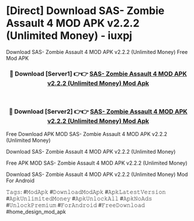 # [Direct] Download SAS- Zombie Assault 4 MOD APK v2.2.2 (Unlimited Money) - iuxpj
Download SAS- Zombie Assault 4 MOD APK v2.2.2 (Unlimited Money) Free Mod APK

<div align="center">
<h3>🔴 Download [Server1] 👉👉 <a href="https://apk-comot.site?title=SAS-_Zombie_Assault_4_MOD_APK_v2.2.2_(Unlimited_Money)">SAS- Zombie Assault 4 MOD APK v2.2.2 (Unlimited Money) Mod Apk</a></h3><br>

<h3>🔴 Download [Server2] 👉👉 <a href="https://apk-comot.site?title=SAS-_Zombie_Assault_4_MOD_APK_v2.2.2_(Unlimited_Money)">SAS- Zombie Assault 4 MOD APK v2.2.2 (Unlimited Money) Mod Apk</a></h3>
</div>


Free Download APK MOD SAS- Zombie Assault 4 MOD APK v2.2.2 (Unlimited Money)

Download SAS- Zombie Assault 4 MOD APK v2.2.2 (Unlimited Money) 

Free APK MOD SAS- Zombie Assault 4 MOD APK v2.2.2 (Unlimited Money) 

Download SAS- Zombie Assault 4 MOD APK v2.2.2 (Unlimited Money) Mod For Android

𝚃𝚊𝚐𝚜: #𝙼𝚘𝚍𝙰𝚙𝚔 #𝙳𝚘𝚠𝚗𝚕𝚘𝚊𝚍𝙼𝚘𝚍𝙰𝚙𝚔 #𝙰𝚙𝚔𝙻𝚊𝚝𝚎𝚜𝚝𝚅𝚎𝚛𝚜𝚒𝚘𝚗 #𝙰𝚙𝚔𝚄𝚗𝚕𝚒𝚖𝚒𝚝𝚎𝚍𝙼𝚘𝚗𝚎𝚢 #𝙰𝚙𝚔𝚄𝚗𝚕𝚘𝚌𝚔𝙰𝚕𝚕 #𝙰𝚙𝚔𝙽𝚘𝙰𝚍𝚜 #𝚄𝚗𝚕𝚘𝚌𝚔𝙿𝚛𝚎𝚖𝚒𝚞𝚖 #𝙵𝚘𝚛𝙰𝚗𝚍𝚛𝚘𝚒𝚍 #𝙵𝚛𝚎𝚎𝙳𝚘𝚠𝚗𝚕𝚘𝚊𝚍 #home_design_mod_apk
